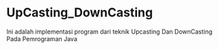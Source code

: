 # UpCasting_DownCasting
Ini adalah implementasi program dari teknik Upcasting Dan DownCasting Pada Pemrograman Java
